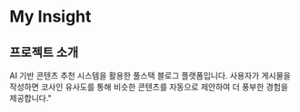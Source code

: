 # My Insight

 <!-- 로고는 나중에 실제 이미지로 교체하세요 -->

## 프로젝트 소개
AI 기반 콘텐츠 추천 시스템을 활용한 풀스택 블로그 플랫폼입니다. 사용자가 게시물을 작성하면 코사인 유사도를 통해 비슷한 콘텐츠를 자동으로 제안하여 더 풍부한 경험을 제공합니다."
